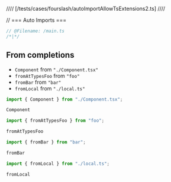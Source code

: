 //// [/tests/cases/fourslash/autoImportAllowTsExtensions2.ts] ////

// === Auto Imports ===
```ts
// @Filename: /main.ts
/*|*/
```

## From completions

- `Component` from `"./Component.tsx"`
- `fromAtTypesFoo` from `"foo"`
- `fromBar` from `"bar"`
- `fromLocal` from `"./local.ts"`

```ts
import { Component } from "./Component.tsx";

Component
```

```ts
import { fromAtTypesFoo } from "foo";

fromAtTypesFoo
```

```ts
import { fromBar } from "bar";

fromBar
```

```ts
import { fromLocal } from "./local.ts";

fromLocal
```

